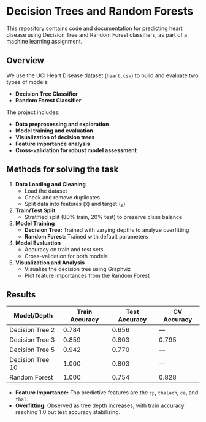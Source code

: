 
#  Decision Trees and Random Forests

This repository contains code and documentation for predicting heart disease using Decision Tree and Random Forest classifiers, as part of a machine learning assignment.

## Overview

We use the UCI Heart Disease dataset (`heart.csv`) to build and evaluate two types of models:
- **Decision Tree Classifier**
- **Random Forest Classifier**

The project includes:
- **Data preprocessing and exploration**
- **Model training and evaluation**
- **Visualization of decision trees**
- **Feature importance analysis**
- **Cross-validation for robust model assessment**


## Methods for solving the task

1. **Data Loading and Cleaning**
   - Load the dataset
   - Check and remove duplicates
   - Split data into features (`X`) and target (`y`)
2. **Train/Test Split**
   - Stratified split (80% train, 20% test) to preserve class balance
3. **Model Training**
   - **Decision Tree:** Trained with varying depths to analyze overfitting
   - **Random Forest:** Trained with default parameters
4. **Model Evaluation**
   - Accuracy on train and test sets
   - Cross-validation for both models
5. **Visualization and Analysis**
   - Visualize the decision tree using Graphviz
   - Plot feature importances from the Random Forest

## Results

| Model/Depth      | Train Accuracy | Test Accuracy | CV Accuracy   |
|------------------|---------------|---------------|--------------|
| Decision Tree 2  | 0.784         | 0.656         | —            |
| Decision Tree 3  | 0.859         | 0.803         | 0.795        |
| Decision Tree 5  | 0.942         | 0.770         | —            |
| Decision Tree 10 | 1.000         | 0.803         | —            |
| Random Forest    | 1.000         | 0.754         | 0.828        |

- **Feature Importance:** Top predictive features are the  `cp`, `thalach`, `ca`, and `thal`.
- **Overfitting:** Observed as tree depth increases, with train accuracy reaching 1.0 but test accuracy stabilizing.







